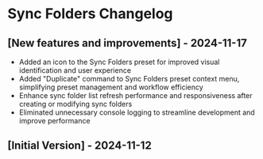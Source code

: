 # Sync Folders Changelog

## [New features and improvements] - 2024-11-17

- Added an icon to the Sync Folders preset for improved visual identification and user experience
- Added "Duplicate" command to Sync Folders preset context menu, simplifying preset management and workflow efficiency
- Enhance sync folder list refresh performance and responsiveness after creating or modifying sync folders
- Eliminated unnecessary console logging to streamline development and improve performance

## [Initial Version] - 2024-11-12